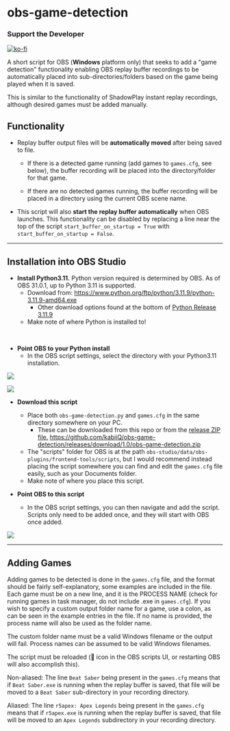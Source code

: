 # obs-game-detection

### Support the Developer

[![ko-fi](https://ko-fi.com/img/githubbutton_sm.svg)](https://ko-fi.com/E1E5AF13X)

A short script for OBS (**Windows** platform only) that seeks to add a "game detection" functionality enabling OBS replay buffer recordings to be automatically placed into sub-directories/folders based on the game being played when it is saved. 

This is similar to the functionality of ShadowPlay instant replay recordings, although desired games must be added manually. 

## Functionality

- Replay buffer output files will be **automatically moved** after being saved to file.

    - If there is a detected game running (add games to `games.cfg`, see below), the buffer recording will be placed into the directory/folder for that game.

    - If there are no detected games running, the buffer recording will be placed in a directory using the current OBS scene name.

- This script will also **start the replay buffer automatically** when OBS launches. This functionality can be disabled by replacing a line near the top of the script `start_buffer_on_startup = True` with `start_buffer_on_startup = False`.

<hr />

## Installation into OBS Studio

- **Install Python3.11.** Python version required is determined by OBS. As of OBS 31.0.1, up to Python 3.11 is supported.
    - Download from: https://www.python.org/ftp/python/3.11.9/python-3.11.9-amd64.exe
        - Other download options found at the bottom of [Python Release 3.11.9](https://www.python.org/downloads/release/python-3119/)
    - Make note of where Python is installed to!
<br />

- **Point OBS to your Python install**
    - In the OBS script settings, select the directory with your Python3.11 installation.

![](https://i.imgur.com/C0e9Z2z.png)

![](https://i.imgur.com/gwKxZJS.png)

- **Download this script**
    - Place both `obs-game-detection.py` and `games.cfg` in the same directory somewhere on your PC.
        - These can be downloaded from this repo or from the [release ZIP file.](https://github.com/kabiiQ/obs-game-detection/releases/download/1.0/obs-game-detection.zip) https://github.com/kabiiQ/obs-game-detection/releases/download/1.0/obs-game-detection.zip
    - The "scripts" folder for OBS is at the path `obs-studio/data/obs-plugins/frontend-tools/scripts`, but I would recommend instead placing the script somewhere you can find and edit the `games.cfg` file easily, such as your Documents folder. 
    - Make note of where you place this script.

- **Point OBS to this script** 
    - In the OBS script settings, you can then navigate and add the script. Scripts only need to be added once, and they will start with OBS once added. 

![](https://i.imgur.com/J8GtBM3.png)

<hr /> 

 ## Adding Games

 Adding games to be detected is done in the `games.cfg` file, and the format should be fairly self-explanatory, some examples are included in the file. Each game must be on a new line, and it is the PROCESS NAME (check for running games in task manager, do not include .exe in `games.cfg`). If you wish to specify a custom output folder name for a game, use a colon, as can be seen in the example entries in the file. If no name is provided, the process name will also be used as the folder name. 

 The custom folder name must be a valid Windows filename or the output will fail. Process names can be assumed to be valid Windows filenames. 

 The script must be reloaded (🔁 icon in the OBS scripts UI, or restarting OBS will also accomplish this).

 Non-aliased: The line  `Beat Saber` being present in the `games.cfg` means that if `Beat Saber.exe` is running when the replay buffer is saved, that file will be moved to a `Beat Saber` sub-directory in your recording directory. 

 Aliased: The line `r5apex: Apex Legends` being present in the `games.cfg` means that if `r5apex.exe` is running when the replay buffer is saved, that file will be moved to an `Apex Legends` subdirectory in your recording directory.